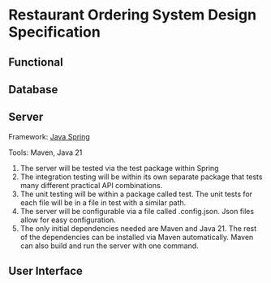 # Restaurant Ordering System Design Specification

## Functional

## Database

## Server

Framework: [Java Spring](https://spring.io/)

Tools: Maven, Java 21

1. The server will be tested via the test package within Spring
  1. The integration testing will be within its own separate package that tests many different practical API combinations.
  2. The unit testing will be within a package called test.  The unit tests for each file will be in a file in test with a similar path.
2. The server will be configurable via a file called .config.json.  Json files allow for easy configuration.
3. The only initial dependencies needed are Maven and Java 21.  The rest of the dependencies can be installed via Maven automatically.  Maven can also build and run the server with one command.

## User Interface

